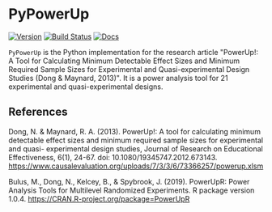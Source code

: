 # PyPowerUp

[![Version](https://img.shields.io/pypi/v/pypowerup.svg)](https://pypi.python.org/pypi/pypowerup)
[![Build Status](https://img.shields.io/travis/sophiamyang/pypowerup.svg)](https://travis-ci.org/sophiamyang/pypowerup)
[![Docs](https://readthedocs.org/projects/pypowerup/badge/?version=latest)](https://pypowerup.readthedocs.io/en/latest/)

``PyPowerUp`` is the Python implementation for the research article "PowerUp!: A Tool for Calculating Minimum Detectable 
Effect Sizes and Minimum Required Sample Sizes for Experimental and Quasi-experimental Design Studies (Dong & Maynard, 2013)". It is a 
power analysis tool for 21 experimental and quasi-experimental designs. 


References
-------
Dong, N. & Maynard, R. A. (2013). PowerUp!: A tool for calculating minimum detectable
effect sizes and minimum required sample sizes for experimental and quasi- experimental design studies, Journal of Research on Educational Effectiveness, 6(1), 24-67. doi: 10.1080/19345747.2012.673143.
https://www.causalevaluation.org/uploads/7/3/3/6/73366257/powerup.xlsm

Bulus, M., Dong, N., Kelcey, B., & Spybrook, J. (2019). PowerUpR: Power Analysis Tools for Multilevel Randomized Experiments. R package version 1.0.4. https://CRAN.R-project.org/package=PowerUpR